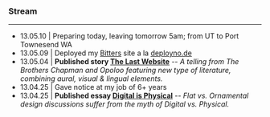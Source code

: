### Stream
***
+ 13.05.10 | Preparing today, leaving tomorrow 5am; from UT to Port Townesend WA
+ 13.05.09 | Deployed my [Bitters](http://bitters.evbogue.com/) site a la [deployno.de](http://deployno.de)
+ 13.05.04 | **Published story [The Last Website](http://www.lastwebsite.io/)** -- *A telling from The Brothers Chapman and Opoloo featuring new type of literature, combining aural, visual & lingual elements.* 
+ 13.04.25 | Gave notice at my job of 6+ years
+ 13.04.25 | **Published essay [Digital is Physical](http://blog.opoloo.com/articles/digital-is-physical)** -- *Flat vs. Ornamental design discussions suffer from the myth of Digital vs. Physical.*